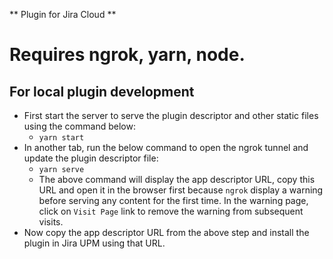 ** Plugin for Jira Cloud **

# Requires ngrok, yarn, node.

## For local plugin development
 - First start the server to serve the plugin descriptor and other static files using the command below:
   - `yarn start` 
 - In another tab, run the below command to open the ngrok tunnel and update the plugin descriptor file:
   - `yarn serve`
   - The above command will display the app descriptor URL, copy this URL and open it in the browser first because `ngrok` display a warning before serving any content for the first time. In the warning page, click on `Visit Page` link to remove the warning from subsequent visits.
 - Now copy the app descriptor URL from the above step and install the plugin in Jira UPM using that URL.